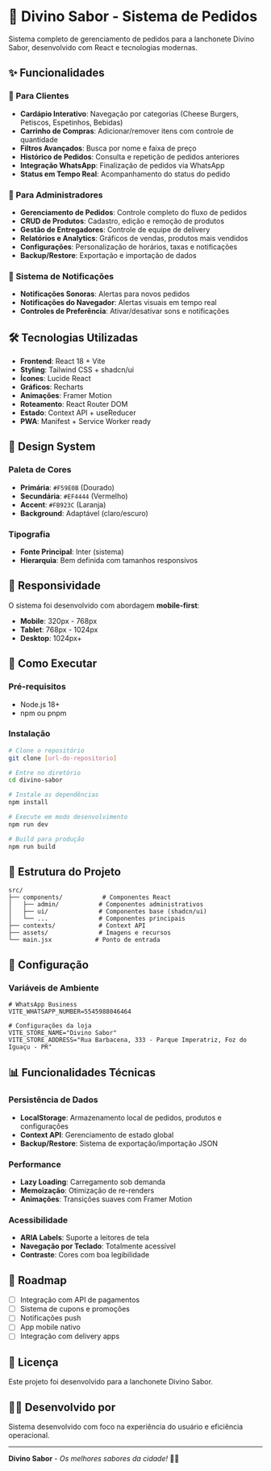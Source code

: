 # 🍔 Divino Sabor - Sistema de Pedidos

Sistema completo de gerenciamento de pedidos para a lanchonete Divino Sabor, desenvolvido com React e tecnologias modernas.

## ✨ Funcionalidades

### 👥 Para Clientes
- **Cardápio Interativo**: Navegação por categorias (Cheese Burgers, Petiscos, Espetinhos, Bebidas)
- **Carrinho de Compras**: Adicionar/remover itens com controle de quantidade
- **Filtros Avançados**: Busca por nome e faixa de preço
- **Histórico de Pedidos**: Consulta e repetição de pedidos anteriores
- **Integração WhatsApp**: Finalização de pedidos via WhatsApp
- **Status em Tempo Real**: Acompanhamento do status do pedido

### 🔧 Para Administradores
- **Gerenciamento de Pedidos**: Controle completo do fluxo de pedidos
- **CRUD de Produtos**: Cadastro, edição e remoção de produtos
- **Gestão de Entregadores**: Controle de equipe de delivery
- **Relatórios e Analytics**: Gráficos de vendas, produtos mais vendidos
- **Configurações**: Personalização de horários, taxas e notificações
- **Backup/Restore**: Exportação e importação de dados

### 🔔 Sistema de Notificações
- **Notificações Sonoras**: Alertas para novos pedidos
- **Notificações do Navegador**: Alertas visuais em tempo real
- **Controles de Preferência**: Ativar/desativar sons e notificações

## 🛠️ Tecnologias Utilizadas

- **Frontend**: React 18 + Vite
- **Styling**: Tailwind CSS + shadcn/ui
- **Ícones**: Lucide React
- **Gráficos**: Recharts
- **Animações**: Framer Motion
- **Roteamento**: React Router DOM
- **Estado**: Context API + useReducer
- **PWA**: Manifest + Service Worker ready

## 🎨 Design System

### Paleta de Cores
- **Primária**: `#F59E0B` (Dourado)
- **Secundária**: `#EF4444` (Vermelho)
- **Accent**: `#FB923C` (Laranja)
- **Background**: Adaptável (claro/escuro)

### Tipografia
- **Fonte Principal**: Inter (sistema)
- **Hierarquia**: Bem definida com tamanhos responsivos

## 📱 Responsividade

O sistema foi desenvolvido com abordagem **mobile-first**:
- **Mobile**: 320px - 768px
- **Tablet**: 768px - 1024px
- **Desktop**: 1024px+

## 🚀 Como Executar

### Pré-requisitos
- Node.js 18+
- npm ou pnpm

### Instalação
```bash
# Clone o repositório
git clone [url-do-repositorio]

# Entre no diretório
cd divino-sabor

# Instale as dependências
npm install

# Execute em modo desenvolvimento
npm run dev

# Build para produção
npm run build
```

## 📂 Estrutura do Projeto

```
src/
├── components/           # Componentes React
│   ├── admin/           # Componentes administrativos
│   ├── ui/              # Componentes base (shadcn/ui)
│   └── ...              # Componentes principais
├── contexts/            # Context API
├── assets/              # Imagens e recursos
└── main.jsx            # Ponto de entrada
```

## 🔧 Configuração

### Variáveis de Ambiente
```env
# WhatsApp Business
VITE_WHATSAPP_NUMBER=5545988046464

# Configurações da loja
VITE_STORE_NAME="Divino Sabor"
VITE_STORE_ADDRESS="Rua Barbacena, 333 - Parque Imperatriz, Foz do Iguaçu - PR"
```

## 📊 Funcionalidades Técnicas

### Persistência de Dados
- **LocalStorage**: Armazenamento local de pedidos, produtos e configurações
- **Context API**: Gerenciamento de estado global
- **Backup/Restore**: Sistema de exportação/importação JSON

### Performance
- **Lazy Loading**: Carregamento sob demanda
- **Memoização**: Otimização de re-renders
- **Animações**: Transições suaves com Framer Motion

### Acessibilidade
- **ARIA Labels**: Suporte a leitores de tela
- **Navegação por Teclado**: Totalmente acessível
- **Contraste**: Cores com boa legibilidade

## 🎯 Roadmap

- [ ] Integração com API de pagamentos
- [ ] Sistema de cupons e promoções
- [ ] Notificações push
- [ ] App mobile nativo
- [ ] Integração com delivery apps

## 📄 Licença

Este projeto foi desenvolvido para a lanchonete Divino Sabor.

## 👨‍💻 Desenvolvido por

Sistema desenvolvido com foco na experiência do usuário e eficiência operacional.

---

**Divino Sabor** - *Os melhores sabores da cidade!* 🍔✨
